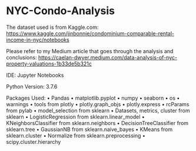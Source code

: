# NYC-Condo-Analysis

The dataset used is from Kaggle.com:
https://www.kaggle.com/jinbonnie/condominium-comparable-rental-income-in-nyc/notebooks

Please refer to my Medium article that goes through the analysis and conclusions:
https://caelan-dwyer.medium.com/data-analysis-of-nyc-property-valuations-1b33de5b321c

IDE: Jupyter Notebooks

Python Version: 3.7.6

Packages Used:
•	Pandas
•	matplotlib.pyplot
•	numpy
•	seaborn
•	os
•	warnings
•	tools from plotly
•	plotly.graph_objs
•	plotly.express
•	rcParams from pylab
•	model_selection from sklearn
•	Datasets, metrics, cluster from sklearn
•	LogisticRegression from sklearn.linear_model
•	KNeighborsClassifier from sklearn.neighbors
•	DecisionTreeClassifier from sklearn.tree
•	GaussianNB from sklearn.naive_bayes
•	KMeans from sklearn.cluster
•	Normalize from sklearn.preprocessing
•	scipy.cluster.hierarchy
